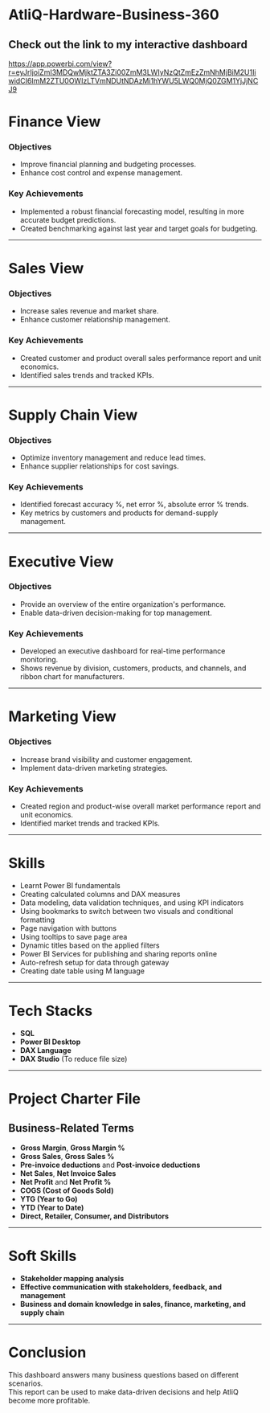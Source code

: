 # AtliQ-Hardware-Business-360

##  **Check out the link to my interactive dashboard**
https://app.powerbi.com/view?r=eyJrIjoiZmI3MDQwMjktZTA3Zi00ZmM3LWIyNzQtZmEzZmNhMjBiM2U1IiwidCI6ImM2ZTU0OWIzLTVmNDUtNDAzMi1hYWU5LWQ0MjQ0ZGM1YjJjNCJ9

# Finance View  
### Objectives  
- Improve financial planning and budgeting processes.  
- Enhance cost control and expense management.  

### Key Achievements  
- Implemented a robust financial forecasting model, resulting in more accurate budget predictions.  
- Created benchmarking against last year and target goals for budgeting.  

---  

# Sales View  
### Objectives  
- Increase sales revenue and market share.  
- Enhance customer relationship management.  

### Key Achievements  
- Created customer and product overall sales performance report and unit economics.  
- Identified sales trends and tracked KPIs.  

---  

# Supply Chain View  
### Objectives  
- Optimize inventory management and reduce lead times.  
- Enhance supplier relationships for cost savings.  

### Key Achievements  
- Identified forecast accuracy %, net error %, absolute error % trends.  
- Key metrics by customers and products for demand-supply management.  

---  

# Executive View  
### Objectives  
- Provide an overview of the entire organization's performance.  
- Enable data-driven decision-making for top management.  

### Key Achievements  
- Developed an executive dashboard for real-time performance monitoring.  
- Shows revenue by division, customers, products, and channels, and ribbon chart for manufacturers.  

---  

# Marketing View  
### Objectives  
- Increase brand visibility and customer engagement.  
- Implement data-driven marketing strategies.  

### Key Achievements  
- Created region and product-wise overall market performance report and unit economics.  
- Identified market trends and tracked KPIs.  

---  

# Skills  
- Learnt Power BI fundamentals  
- Creating calculated columns and DAX measures  
- Data modeling, data validation techniques, and using KPI indicators  
- Using bookmarks to switch between two visuals and conditional formatting  
- Page navigation with buttons  
- Using tooltips to save page area  
- Dynamic titles based on the applied filters  
- Power BI Services for publishing and sharing reports online  
- Auto-refresh setup for data through gateway  
- Creating date table using M language  

---  

# Tech Stacks  
- **SQL**  
- **Power BI Desktop**  
- **DAX Language**  
- **DAX Studio** (To reduce file size)  

---  

# Project Charter File  

## Business-Related Terms  
- **Gross Margin**, **Gross Margin %**  
- **Gross Sales**, **Gross Sales %**  
- **Pre-invoice deductions** and **Post-invoice deductions**  
- **Net Sales**, **Net Invoice Sales**  
- **Net Profit** and **Net Profit %**  
- **COGS (Cost of Goods Sold)**  
- **YTG (Year to Go)**  
- **YTD (Year to Date)**  
- **Direct, Retailer, Consumer, and Distributors**  

---  

# Soft Skills  
- **Stakeholder mapping analysis**  
- **Effective communication with stakeholders, feedback, and management**  
- **Business and domain knowledge in sales, finance, marketing, and supply chain**  

---  

# Conclusion  
This dashboard answers many business questions based on different scenarios.  
This report can be used to make data-driven decisions and help AtliQ become more profitable.  
